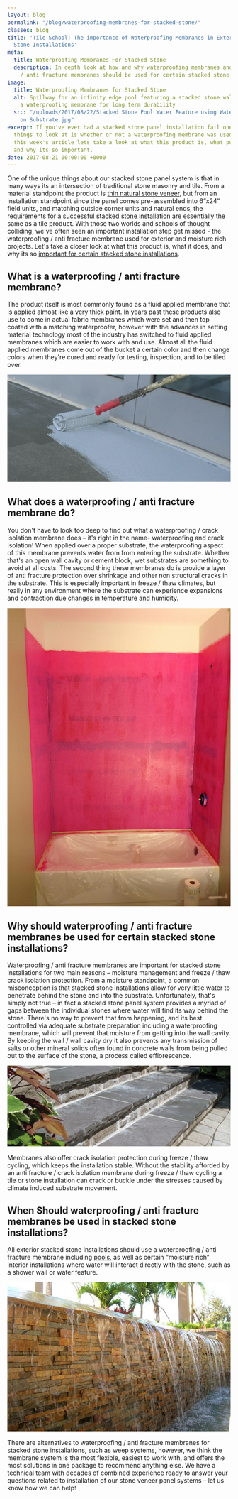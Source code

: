 ```yaml
---
layout: blog
permalink: "/blog/waterproofing-membranes-for-stacked-stone/"
classes: blog
title: 'Tile School: The importance of Waterproofing Membranes in Exterior Stacked
  Stone Installations'
meta:
  title: Waterproofing Membranes For Stacked Stone
  description: In depth look at how and why waterproofing membranes and crack isolation
    / anti fracture membranes should be used for certain stacked stone installations.
image:
  title: Waterproofing Membranes for Stacked Stone
  alt: Spillway for an infinity edge pool featuring a stacked stone wall laid over
    a waterproofing membrane for long term durability
  src: "/uploads/2017/08/22/Stacked Stone Pool Water Feature using Waterproofing Membrane
    on Substrate.jpg"
excerpt: If you've ever had a stacked stone panel installation fail one of the first
  things to look at is whether or not a waterproofing membrane was used on the substrate.  In
  this week's article lets take a look at what this product is, what purpose it serves
  and why its so important.
date: 2017-08-21 00:00:00 +0000
---
```



One of the unique things about our stacked stone panel system is that in many ways its an intersection of traditional stone masonry and tile.  From a material standpoint the product is [thin natural stone veneer](https://www.norstoneusa.com/products/stacked-stone-cladding/), but from an installation standpoint since the panel comes pre-assembled into 6”x24” field units, and matching outside corner units and natural ends, the requirements for a [successful stacked stone installation](https://www.norstoneusa.com/how-to-install-stacked-stone/) are essentially the same as a tile product.  With those two worlds and schools of thought colliding, we've often seen an important installation step get missed  - the waterproofing / anti fracture membrane used for exterior and moisture rich projects.  Let's take a closer look at what this product is, what it does, and why its so [important for certain stacked stone installations](https://www.norstoneusa.com/blog/learning-the-best-practices-for-tile-and-stone-installations-by-the-tile-council-of-north-america/).

## What is a waterproofing / anti fracture membrane?

The product itself is most commonly found as a fluid applied membrane that is applied almost like a very thick paint.  In years past these products also use to come in actual fabric membranes which were set and then top coated with a matching waterproofer, however with the advances in setting material technology most of the industry has switched to fluid applied membranes which are easier to work with and use.  Almost all the fluid applied membranes come out of the bucket a certain color and then change colors when they're cured and ready for testing, inspection, and to be tiled over.

![Applying a fabric waterproofing membrane for a tile installation](/uploads/2017/08/22/Stone%20Tile%20Waterproofing%20Membrane%20Roll%20on%20Application.jpg)

## What does a waterproofing / anti fracture membrane do?

You don't have to look too deep to find out what a waterproofing / crack isolation membrane does – it's right in the name- waterproofing and crack isolation!  When applied over a proper substrate, the waterproofing aspect of this membrane prevents water from from entering the substrate.  Whether that's an open wall cavity or cement block, wet substrates are something to avoid at all costs. The second thing these membranes do is provide a layer of anti fracture protection over shrinkage and other non structural cracks in the substrate.  This is especially important in freeze / thaw climates, but really in any environment where the substrate can experience expansions and contraction due changes in temperature and humidity.

![Liquid applied waterproofing membrane ready to receive tile in a shower tub surround](/uploads/2017/08/22/Stone%20Tile%20Waterproofing%20Membrane%20On%20Bath%20Shower%20Surround.JPG)

## Why should waterproofing / anti fracture membranes be used for certain stacked stone installations?

Waterproofing / anti fracture membranes are important for stacked stone installations for two main reasons – moisture management and freeze / thaw crack isolation protection.  From a moisture standpoint, a common misconception is that stacked stone installations allow for very little water to penetrate behind the stone and into the substrate.  Unfortunately, that's simply not true – in fact a stacked stone panel system provides a myriad of gaps between the individual stones where water will find its way behind the stone.  There's no way to prevent that from happening, and its best controlled via adequate substrate preparation including a waterproofing membrane, which will prevent that moisture from getting into the wall cavity.  By keeping the wall  / wall cavity dry it also prevents any transmission of salts or other mineral solids often found in concrete walls from being pulled out to the surface of the stone, a process called efflorescence.

![Effloresence showing on the face of natural stone used as the risers on outdoor steps](/uploads/2017/08/22/Effloresence%20on%20Natural%20Stone.jpg)

Membranes also offer crack isolation protection during freeze / thaw cycling, which keeps the installation stable.  Without the stability afforded by an anti fracture / crack isolation membrane during freeze / thaw cycling a tile or stone installation can crack or buckle under the stresses caused by climate induced substrate movement.

## When Should waterproofing / anti fracture membranes be used in stacked stone installations?

All exterior stacked stone installations should use a waterproofing / anti fracture membrane including [pools](https://www.norstoneusa.com/blog/summer-s-here-jump-into-these-amazing-pools-designed-with-stacked-stone/), as well as certain “moisture rich” interior installations where water will interact directly with the stone, such as a shower wall or water feature.

![Stacked Stone pool water feature with waterproofing membrane for long term durability](/uploads/2017/08/22/Stacked%20Stone%20Pool%20Water%20Feature%20using%20Waterproofing%20Membrane%20on%20Substrate-1.jpg)

There are alternatives to waterproofing / anti fracture membranes for stacked stone installations, such as weep systems, however, we think the membrane system is the most flexible, easiest to work with, and offers the most solutions in one package to recommend anything else.  We have a technical team with decades of combined experience ready to answer your questions related to installation of our stone veneer panel systems – let us know how we can help!